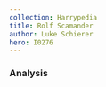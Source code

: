 ```yaml
---
collection: Harrypedia
title: Rolf Scamander
author: Luke Schierer
hero: I0276
---
```


### Analysis
